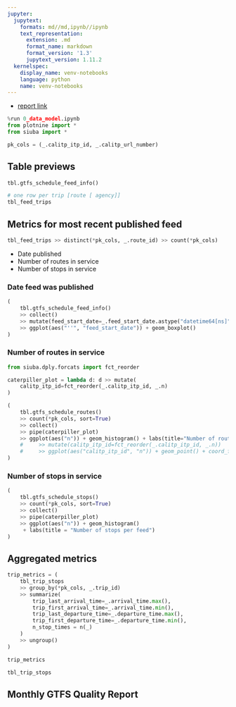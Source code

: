 ```yaml
---
jupyter:
  jupytext:
    formats: md//md,ipynb//ipynb
    text_representation:
      extension: .md
      format_name: markdown
      format_version: '1.3'
      jupytext_version: 1.11.2
  kernelspec:
    display_name: venv-notebooks
    language: python
    name: venv-notebooks
---
```


* [report link](https://docs.google.com/document/d/1-iXNdl4f2EbYayKg3e7jkTALAcNzht9yGQuyIOtPLc4/edit#)

```python
%run 0_data_model.ipynb
from plotnine import *
from siuba import *
```

```python
pk_cols = (_.calitp_itp_id, _.calitp_url_number)
```

<!-- #region toc-hr-collapsed=true toc-nb-collapsed=true -->
## Table previews
<!-- #endregion -->

```python
tbl.gtfs_schedule_feed_info()
```

```python
# one row per trip [route [ agency]]
tbl_feed_trips
```

## Metrics for most recent published feed

```python
tbl_feed_trips >> distinct(*pk_cols, _.route_id) >> count(*pk_cols)
```

* Date published
* Number of routes in service
* Number of stops in service


### Date feed was published

```python
(
    tbl.gtfs_schedule_feed_info()
    >> collect()
    >> mutate(feed_start_date=_.feed_start_date.astype("datetime64[ns]"))
    >> ggplot(aes("''", "feed_start_date")) + geom_boxplot()
)
```

### Number of routes in service

```python
from siuba.dply.forcats import fct_reorder

caterpiller_plot = lambda d: d >> mutate(
    calitp_itp_id=fct_reorder(_.calitp_itp_id, _.n)
)

(
    tbl.gtfs_schedule_routes()
    >> count(*pk_cols, sort=True)
    >> collect()
    >> pipe(caterpiller_plot)
    >> ggplot(aes("n")) + geom_histogram() + labs(title="Number of routes per feed")
    #     >> mutate(calitp_itp_id=fct_reorder(_.calitp_itp_id, _.n))
    #     >> ggplot(aes("calitp_itp_id", "n")) + geom_point() + coord_flip()
)
```

### Number of stops in service

```python
(
    tbl.gtfs_schedule_stops()
    >> count(*pk_cols, sort=True)
    >> collect()
    >> pipe(caterpiller_plot)
    >> ggplot(aes("n")) + geom_histogram()
     + labs(title = "Number of stops per feed")
)
```

## Aggregated metrics

```python
trip_metrics = (
    tbl_trip_stops
    >> group_by(*pk_cols, _.trip_id)
    >> summarize(
        trip_last_arrival_time=_.arrival_time.max(),
        trip_first_arrival_time=_.arrival_time.min(),
        trip_last_departure_time=_.departure_time.max(),
        trip_first_departure_time=_.departure_time.min(),
        n_stop_times = n(_)
    )
    >> ungroup()
)
```

```python
trip_metrics
```

```python
tbl_trip_stops 
```

## Monthly GTFS Quality Report
